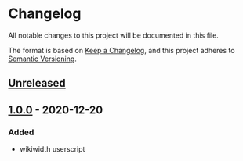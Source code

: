 # Changelog

All notable changes to this project will be documented in this file.

The format is based on [Keep a Changelog](https://keepachangelog.com/en/1.0.0/),
and this project adheres to [Semantic Versioning](https://semver.org/spec/v2.0.0.html).

## [Unreleased]

## [1.0.0] - 2020-12-20

### Added

- wikiwidth userscript

[unreleased]: https://github.com/davidtorosyan/wikiwidth/compare/v1.0.0...HEAD
[1.0.0]: https://github.com/davidtorosyan/wikiwidth/releases/tag/v1.0.0

